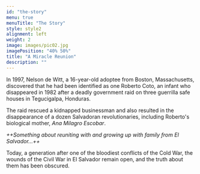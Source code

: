 ```yaml
---
id: "the-story"
menu: true
menuTitle: "The Story"
style: style2
alignment: left
weight: 2
image: images/pic02.jpg
imagePosition: "40% 50%"
title: "A Miracle Reunion"
description: ""
---
```


In 1997, Nelson de Witt, a 16-year-old adoptee from Boston, Massachusetts, discovered that he had been identified as one Roberto Coto, an infant who disappeared in 1982 after a deadly government raid on three guerrilla safe houses in Tegucigalpa, Honduras.

The raid rescued a kidnapped businessman and also resulted in the disappearance of a dozen Salvadoran revolutionaries, including Roberto's biological mother, _Ana Milagro Escobar_. 

_++Something about reuniting with and growing up with family from El Salvador...++_

Today, a generation after one of the bloodiest conflicts of the Cold War, the wounds of the Civil War in El Salvador remain open, and the truth about them has been obscured.
